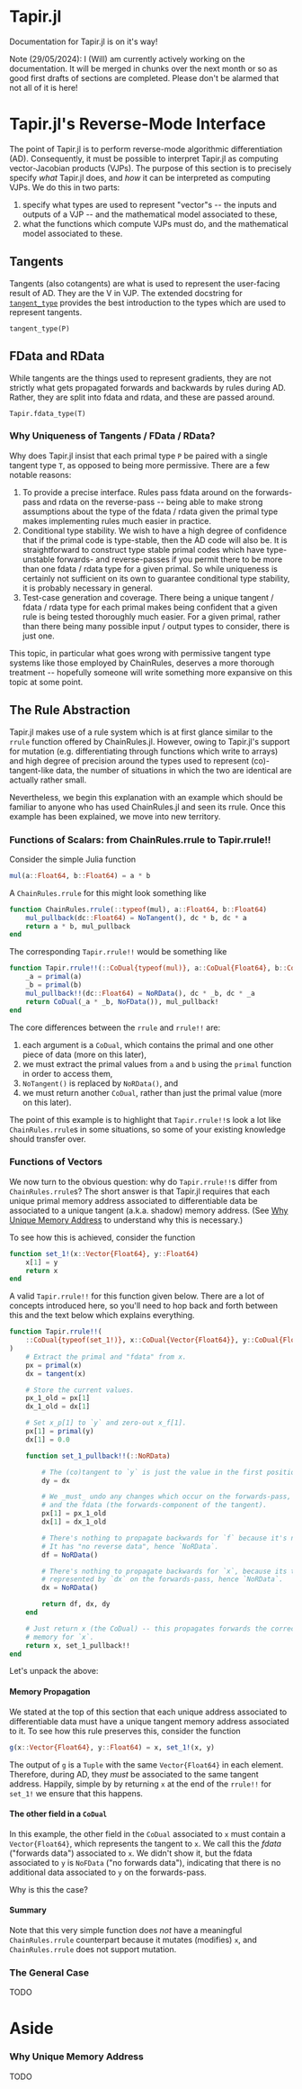 # Tapir.jl

Documentation for Tapir.jl is on it's way!

Note (29/05/2024): I (Will) am currently actively working on the documentation.
It will be merged in chunks over the next month or so as good first drafts of sections are completed.
Please don't be alarmed that not all of it is here!

# Tapir.jl's Reverse-Mode Interface

The point of Tapir.jl is to perform reverse-mode algorithmic differentiation (AD).
Consequently, it must be possible to interpret Tapir.jl as computing vector-Jacobian products (VJPs).
The purpose of this section is to precisely specify _what_ Tapir.jl does, and _how_ it can be interpreted as computing VJPs.
We do this in two parts:
1. specify what types are used to represent "vector"s -- the inputs and outputs of a VJP -- and the mathematical model associated to these,
1. what the functions which compute VJPs must do, and the mathematical model associated to these.


## Tangents

Tangents (also cotangents) are what is used to represent the user-facing result of AD.
They are the V in VJP.
The extended docstring for [`tangent_type`](@ref) provides the best introduction to the types which are used to represent tangents.

```@docs
tangent_type(P)
```



## FData and RData

While tangents are the things used to represent gradients, they are not strictly what gets propagated forwards and backwards by rules during AD.
Rather, they are split into fdata and rdata, and these are passed around.

```@docs
Tapir.fdata_type(T)
```

### Why Uniqueness of Tangents / FData / RData?

Why does Tapir.jl insist that each primal type `P` be paired with a single tangent type `T`, as opposed to being more permissive.
There are a few notable reasons:
1. To provide a precise interface. Rules pass fdata around on the forwards-pass and rdata on the reverse-pass -- being able to make strong assumptions about the type of the fdata / rdata given the primal type makes implementing rules much easier in practice.
1. Conditional type stability. We wish to have a high degree of confidence that if the primal code is type-stable, then the AD code will also be. It is straightforward to construct type stable primal codes which have type-unstable forwards- and reverse-passes if you permit there to be more than one fdata / rdata type for a given primal. So while uniqueness is certainly not sufficient on its own to guarantee conditional type stability, it is probably necessary in general.
1. Test-case generation and coverage. There being a unique tangent / fdata / rdata type for each primal makes being confident that a given rule is being tested thoroughly much easier. For a given primal, rather than there being many possible input / output types to consider, there is just one.

This topic, in particular what goes wrong with permissive tangent type systems like those employed by ChainRules, deserves a more thorough treatment -- hopefully someone will write something more expansive on this topic at some point.



## The Rule Abstraction

Tapir.jl makes use of a rule system which is at first glance similar to the `rrule` function offered by ChainRules.jl.
However, owing to Tapir.jl's support for mutation (e.g. differentiating through functions which write to arrays) and high degree of precision around the types used to represent (co)-tangent-like data, the number of situations in which the two are identical are actually rather small.

Nevertheless, we begin this explanation with an example which should be familiar to anyone who has used ChainRules.jl and seen its rrule.
Once this example has been explained, we move into new territory.

### Functions of Scalars: from ChainRules.rrule to Tapir.rrule!!

Consider the simple Julia function
```julia
mul(a::Float64, b::Float64) = a * b
```

A `ChainRules.rrule` for this might look something like
```julia
function ChainRules.rrule(::typeof(mul), a::Float64, b::Float64)
    mul_pullback(dc::Float64) = NoTangent(), dc * b, dc * a
    return a * b, mul_pullback
end
```

The corresponding `Tapir.rrule!!` would be something like
```julia
function Tapir.rrule!!(::CoDual{typeof(mul)}, a::CoDual{Float64}, b::CoDual{Float64})
    _a = primal(a)
    _b = primal(b)
    mul_pullback!!(dc::Float64) = NoRData(), dc * _b, dc * _a
    return CoDual(_a * _b, NoFData()), mul_pullback!
end
```

The core differences between the `rrule` and `rrule!!` are:
1. each argument is a `CoDual`, which contains the primal and one other piece of data (more on this later),
1. we must extract the primal values from `a` and `b` using the `primal` function in order to access them,
1. `NoTangent()` is replaced by `NoRData()`, and
1. we must return another `CoDual`, rather than just the primal value (more on this later).

The point of this example is to highlight that `Tapir.rrule!!`s look a lot like `ChainRules.rrule`s in some situations, so some of your existing knowledge should transfer over.

### Functions of Vectors

We now turn to the obvious question: why do `Tapir.rrule!!`s differ from `ChainRules.rrule`s?
The short answer is that Tapir.jl requires that each unique primal memory address associated to differentiable data be associated to a unique tangent (a.k.a. shadow) memory address.
(See [Why Unique Memory Address](@ref) to understand why this is necessary.)

To see how this is achieved, consider the function
```julia
function set_1!(x::Vector{Float64}, y::Float64)
    x[1] = y
    return x
end
```
A valid `Tapir.rrule!!` for this function given below.
There are a lot of concepts introduced here, so you'll need to hop back and forth between this and the text below which explains everything.
```julia
function Tapir.rrule!!(
    ::CoDual{typeof(set_1!)}, x::CoDual{Vector{Float64}}, y::CoDual{Float64}
)
    # Extract the primal and "fdata" from x.
    px = primal(x)
    dx = tangent(x)

    # Store the current values.
    px_1_old = px[1]
    dx_1_old = dx[1]

    # Set x_p[1] to `y` and zero-out x_f[1].
    px[1] = primal(y)
    dx[1] = 0.0

    function set_1_pullback!!(::NoRData)

        # The (co)tangent to `y` is just the value in the first position of x_f.
        dy = dx

        # We _must_ undo any changes which occur on the forwards-pass, both to the primal
        # and the fdata (the forwards-component of the tangent).
        px[1] = px_1_old
        dx[1] = dx_1_old

        # There's nothing to propagate backwards for `f` because it's non-differentiable.
        # It has "no reverse data", hence `NoRData`.
        df = NoRData()

        # There's nothing to propagate backwards for `x`, because its tangent is entirely
        # represented by `dx` on the forwards-pass, hence `NoRData`.
        dx = NoRData()

        return df, dx, dy
    end

    # Just return x (the CoDual) -- this propagates forwards the correct unique tangent
    # memory for `x`.
    return x, set_1_pullback!!
end
```
Let's unpack the above:

#### Memory Propagation

We stated at the top of this section that each unique address associated to differentiable data must have a unique tangent memory address associated to it.
To see how this rule preserves this, consider the function
```julia
g(x::Vector{Float64}, y::Float64) = x, set_1!(x, y)
```
The output of `g` is a `Tuple` with the same `Vector{Float64}` in each element.
Therefore, during AD, they _must_ be associated to the same tangent address.
Happily, simple by by returning `x` at the end of the `rrule!!` for `set_1!` we ensure that this happens.

#### The other field in a `CoDual`

In this example, the other field in the `CoDual` associated to `x` must contain a `Vector{Float64}`, which represents the tangent to `x`.
We call this the _fdata_ ("forwards data") associated to `x`.
We didn't show it, but the fdata associated to `y` is `NoFData` ("no forwards data"), indicating that there is no additional data associated to `y` on the forwards-pass.

Why is this the case?


#### Summary

Note that this very simple function does _not_ have a meaningful `ChainRules.rrule` counterpart because it mutates (modifies) `x`, and `ChainRules.rrule` does not support mutation.





### The General Case
TODO


# Aside

### Why Unique Memory Address
TODO
